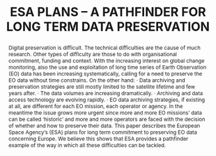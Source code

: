 ---
abstract: 'Digital preservation is difficult. The technical difficulties

  are the cause of much research. Other types of difficulty are

  those to do with organisational commitment, funding and

  context.

  With the increasing interest on global change monitoring,

  also the use and exploitation of long time series of Earth

  Observation (EO) data has been increasing systematically,

  calling for a need to preserve the EO data without time

  constrains.

  On the other hand:

  · Data archiving and preservation strategies are still

  mostly limited to the satellite lifetime and few years

  after.

  · The data volumes are increasing dramatically.

  · Archiving and data access technology are evolving

  rapidly.

  · EO data archiving strategies, if existing at all, are

  different for each EO mission, each operator or

  agency.

  In the meantime the issue grows more urgent since more

  and more EO missions’ data can be called ‘historic’ and more

  and more operators are faced with the decision of whether

  and how to preserve their data.

  This paper describes the European Space Agency’s (ESA)

  plans for long term commitment to preserving EO data

  concerning Europe. We believe this shows that ESA provides

  a pathfinder example of the way in which all these difficulties

  can be tackled.'
creators:
- Giaretta, David
- Conway, Esther
- Forcada, M.Eugenia
- Albani, Mirko
- Beruti, Vincenzo
date: null
document_url: https://services.phaidra.univie.ac.at/api/object/o:185334/download
grand_parent: iPRES
institutions: []
keywords: []
landing_page_url: https://phaidra.univie.ac.at/o:185334
language: eng
layout: publication
license: GPLv3
notes_url: null
parent: iPRES 2010
presentation_url: null
publication_type: paper
size: 1214406
source_name: iPRES
title: ESA PLANS – A PATHFINDER FOR LONG TERM  DATA PRESERVATION
year: 2010
---